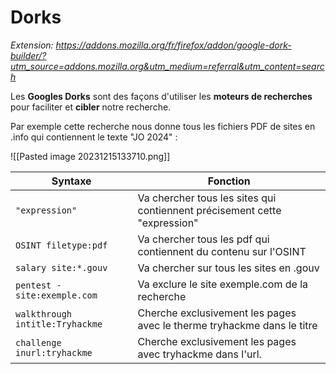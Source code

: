 # Dorks

*Extension: https://addons.mozilla.org/fr/firefox/addon/google-dork-builder/?utm_source=addons.mozilla.org&utm_medium=referral&utm_content=search*

Les **Googles Dorks** sont des façons d'utiliser les **moteurs de recherches** pour faciliter et **cibler** notre recherche.

Par exemple cette recherche nous donne tous les fichiers PDF de sites en .info qui contiennent le texte "JO 2024" :

![[Pasted image 20231215133710.png]]

| Syntaxe                         | Fonction                                                                  |
| ------------------------------- | ------------------------------------------------------------------------- |
| `"expression"`                  | Va chercher tous les sites qui contiennent précisement cette "expression" |
| `OSINT filetype:pdf`            | Va chercher tous les pdf qui contiennent du contenu sur l'OSINT           |
| `salary site:*.gouv`            | Va chercher sur tous les sites en .gouv                                   |
| `pentest -site:exemple.com`     | Va exclure le site exemple.com de la recherche                            |
| `walkthrough intitle:Tryhackme` | Cherche exclusivement les pages avec le therme tryhackme dans le titre    |
| `challenge inurl:tryhackme`     | Cherche exclusivement les pages avec tryhackme dans l'url.                                                                          |
